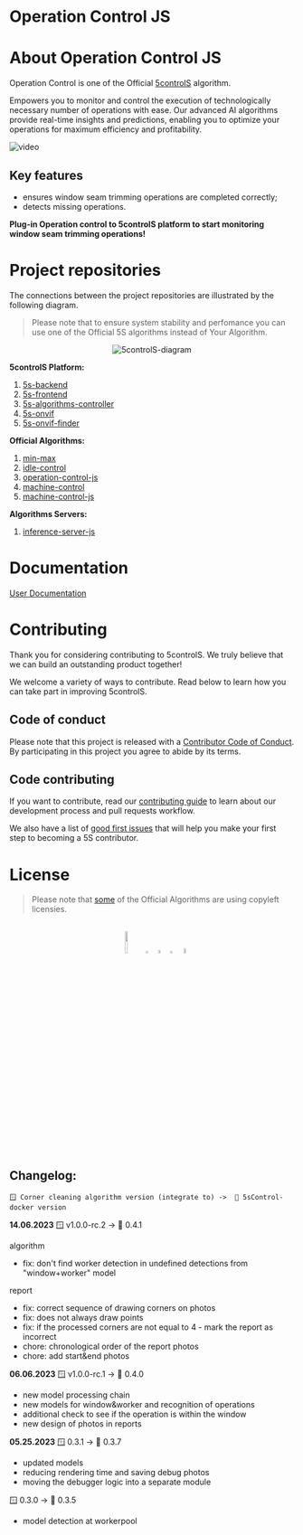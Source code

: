 # Operation Control JS

# About Operation Control JS
Operation Control is one of the Official [5controlS](https://5controls.com/) algorithm.

Empowers you to monitor and control the execution of technologically necessary number of operations with ease. Our advanced AI algorithms provide real-time insights and predictions, enabling you to optimize your operations for maximum efficiency and profitability.

![video](https://github.com/5sControl/operation-control-js/assets/131950264/6dc7e039-33dd-4b54-ae59-3eb801511134)


## Key features

- ensures window seam trimming operations are completed correctly;
- detects missing operations.

**Plug-in Operation control to 5controlS platform to start monitoring window seam trimming operations!**

# **Project repositories**

The connections between the project repositories are illustrated by the following diagram. 

> Please note that to ensure system stability and perfomance you can use one of the Official 5S algorithms instead of Your Algorithm.

<p align="center">
  <img src="https://github.com/5sControl/5s-backend/assets/131950264/60cbc463-ce88-4af2-a4ed-7e3c01f7a955" alt="5controlS-diagram" />
</p>

**5controlS Platform:**
1. [5s-backend](https://github.com/5sControl/5s-backend)
2. [5s-frontend](https://github.com/5sControl/5s-frontend)
3. [5s-algorithms-controller](https://github.com/5sControl/5s-algorithms-controller)
4. [5s-onvif](https://github.com/5sControl/5s-onvif)
5. [5s-onvif-finder]()

**Official Algorithms:**
1. [min-max](https://github.com/5sControl/min-max)
2. [idle-control](https://github.com/5sControl/idle-control)
3. [operation-control-js](https://github.com/5sControl/operation-control-js)
4. [machine-control](https://github.com/5sControl/machine-control)
5. [machine-control-js](https://github.com/5sControl/machine-control-js)

**Algorithms Servers:**
1. [inference-server-js]()

# **Documentation**

[User Documentation](https://github.com/5sControl/Manufacturing-Automatization-Enterprise/wiki)

# **Contributing**
Thank you for considering contributing to 5controlS. We truly believe that we can build an outstanding product together!

We welcome a variety of ways to contribute. Read below to learn how you can take part in improving 5controlS.

## **Code of conduct**

Please note that this project is released with a [Contributor Code of Conduct](CODE_OF_CONDUCT.md). By participating in this project you agree to abide by its terms.

## Code contributing

If you want to contribute, read  our [contributing guide](CONTRIBUTING.md) to learn about our development process and pull requests workflow.

We also have a list of [good first issues]() that will help you make your first step to beсoming a 5S contributor.

# **License**

> Please note that [some](Components-with-copyleft-licensies.md) of the Official Algorithms are using copyleft licensies.


<br>
<div align="center">
  <a href="https://5controls.com/" style="text-decoration:none;">
    <img src="https://github.com/5sControl/Manufacturing-Automatization-Enterprise/blob/3bafa5805821a34e8b825df7cc78e00543fd7a58/assets/Property%201%3DVariant4.png" width="10%" alt="" /></a> 
  <img src="https://github.com/5sControl/5s-backend/assets/131950264/d48bcf5c-8aa6-42c4-a47d-5548ae23940d" width="3%" alt="" />
  <a href="https://github.com/5sControl" style="text-decoration:none;">
    <img src="https://github.com/5sControl/Manufacturing-Automatization-Enterprise/blob/3bafa5805821a34e8b825df7cc78e00543fd7a58/assets/github.png" width="4%" alt="" /></a>
  <img src="https://github.com/5sControl/5s-backend/assets/131950264/d48bcf5c-8aa6-42c4-a47d-5548ae23940d" width="3%" alt="" />
  <a href="https://www.youtube.com/@5scontrol" style="text-decoration:none;">
    <img src="https://github.com/5sControl/Manufacturing-Automatization-Enterprise/blob/ebf176c81fdb62d81b2555cb6228adc074f60be0/assets/youtube%20(1).png" width="5%" alt="" /></a>
</div>



## Changelog:
`🪟 Corner cleaning algorithm version (integrate to) ->  🐋 5sControl-docker version`

**14.06.2023**
🪟 v1.0.0-rc.2 -> 🐋 0.4.1

algorithm

+ fix: don't find worker detection in undefined detections from "window+worker" model

report

+ fix: correct sequence of drawing corners on photos
+ fix: does not always draw points
+ fix: if the processed corners are not equal to 4 - mark the report as incorrect
+ chore: chronological order of the report photos
+ chore: add start&end photos

**06.06.2023**
🪟 v1.0.0-rc.1 -> 🐋 0.4.0
+ new model processing chain
+ new models for window&worker and recognition of operations
+ additional check to see if the operation is within the window
+ new design of photos in reports

**05.25.2023**
🪟 0.3.1 -> 🐋 0.3.7
+ updated models
+ reducing rendering time and saving debug photos
+ moving the debugger logic into a separate module

🪟 0.3.0 -> 🐋 0.3.5
+ model detection at workerpool
